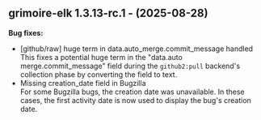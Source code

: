 ## grimoire-elk 1.3.13-rc.1 - (2025-08-28)

**Bug fixes:**

 * [github/raw] huge term in data.auto_merge.commit_message handled\
   This fixes a potential huge term in the "data.auto
   merge.commit_message" field during the `github2:pull` backend's
   collection phase by converting the field to text.
 * Missing creation_date field in Bugzilla\
   For some Bugzilla bugs, the creation date was unavailable. In these
   cases, the first activity date is now used to display the bug's
   creation date.

